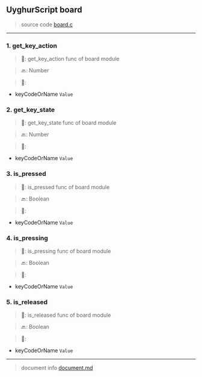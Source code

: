 
## UyghurScript board

> source code [board.c](../../uyghur/externals/board.c)
---

### 1. get_key_action

> 📝:  get_key_action func of board module

> 🔙: Number

> 🛒: 
* keyCodeOrName  `Value`


### 2. get_key_state

> 📝:  get_key_state func of board module

> 🔙: Number

> 🛒: 
* keyCodeOrName  `Value`


### 3. is_pressed

> 📝:  is_pressed func of board module

> 🔙: Boolean

> 🛒: 
* keyCodeOrName  `Value`


### 4. is_pressing

> 📝:  is_pressing func of board module

> 🔙: Boolean

> 🛒: 
* keyCodeOrName  `Value`


### 5. is_released

> 📝:  is_released func of board module

> 🔙: Boolean

> 🛒: 
* keyCodeOrName  `Value`


---
> document info [document.md](../README.md)

